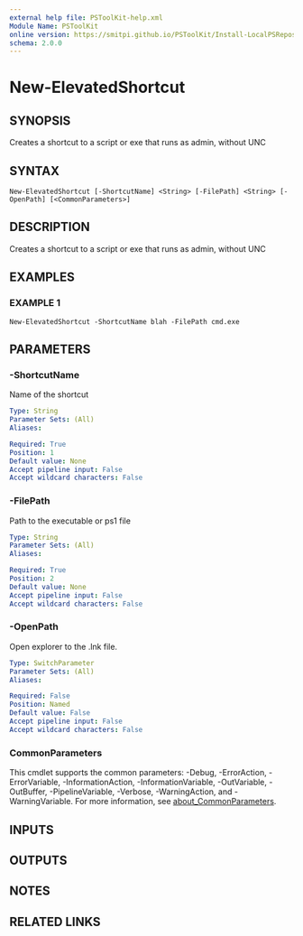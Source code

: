 ```yaml
---
external help file: PSToolKit-help.xml
Module Name: PSToolKit
online version: https://smitpi.github.io/PSToolKit/Install-LocalPSRepository
schema: 2.0.0
---
```


# New-ElevatedShortcut

## SYNOPSIS
Creates a shortcut to a script or exe that runs as admin, without UNC

## SYNTAX

```
New-ElevatedShortcut [-ShortcutName] <String> [-FilePath] <String> [-OpenPath] [<CommonParameters>]
```

## DESCRIPTION
Creates a shortcut to a script or exe that runs as admin, without UNC

## EXAMPLES

### EXAMPLE 1
```
New-ElevatedShortcut -ShortcutName blah -FilePath cmd.exe
```

## PARAMETERS

### -ShortcutName
Name of the shortcut

```yaml
Type: String
Parameter Sets: (All)
Aliases:

Required: True
Position: 1
Default value: None
Accept pipeline input: False
Accept wildcard characters: False
```

### -FilePath
Path to the executable or ps1 file

```yaml
Type: String
Parameter Sets: (All)
Aliases:

Required: True
Position: 2
Default value: None
Accept pipeline input: False
Accept wildcard characters: False
```

### -OpenPath
Open explorer to the .lnk file.

```yaml
Type: SwitchParameter
Parameter Sets: (All)
Aliases:

Required: False
Position: Named
Default value: False
Accept pipeline input: False
Accept wildcard characters: False
```

### CommonParameters
This cmdlet supports the common parameters: -Debug, -ErrorAction, -ErrorVariable, -InformationAction, -InformationVariable, -OutVariable, -OutBuffer, -PipelineVariable, -Verbose, -WarningAction, and -WarningVariable. For more information, see [about_CommonParameters](http://go.microsoft.com/fwlink/?LinkID=113216).

## INPUTS

## OUTPUTS

## NOTES

## RELATED LINKS
